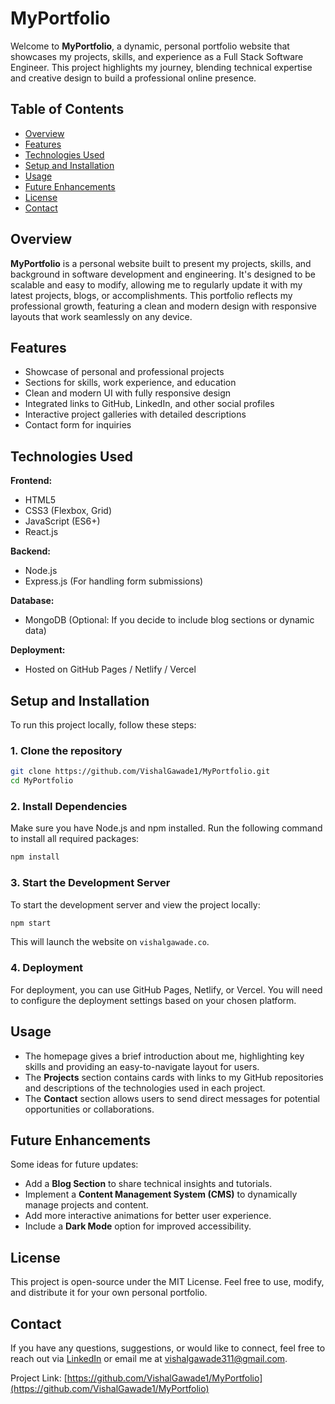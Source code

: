 
# MyPortfolio

Welcome to **MyPortfolio**, a dynamic, personal portfolio website that showcases my projects, skills, and experience as a Full Stack Software Engineer. This project highlights my journey, blending technical expertise and creative design to build a professional online presence. 

## Table of Contents

- [Overview](#overview)
- [Features](#features)
- [Technologies Used](#technologies-used)
- [Setup and Installation](#setup-and-installation)
- [Usage](#usage)
- [Future Enhancements](#future-enhancements)
- [License](#license)
- [Contact](#contact)

## Overview

**MyPortfolio** is a personal website built to present my projects, skills, and background in software development and engineering. It's designed to be scalable and easy to modify, allowing me to regularly update it with my latest projects, blogs, or accomplishments. This portfolio reflects my professional growth, featuring a clean and modern design with responsive layouts that work seamlessly on any device.

## Features

- Showcase of personal and professional projects
- Sections for skills, work experience, and education
- Clean and modern UI with fully responsive design
- Integrated links to GitHub, LinkedIn, and other social profiles
- Interactive project galleries with detailed descriptions
- Contact form for inquiries

## Technologies Used

**Frontend:**
- HTML5
- CSS3 (Flexbox, Grid)
- JavaScript (ES6+)
- React.js

**Backend:**
- Node.js
- Express.js (For handling form submissions)
  
**Database:**
- MongoDB (Optional: If you decide to include blog sections or dynamic data)

**Deployment:**
- Hosted on GitHub Pages / Netlify / Vercel

## Setup and Installation

To run this project locally, follow these steps:

### 1. Clone the repository
```bash
git clone https://github.com/VishalGawade1/MyPortfolio.git
cd MyPortfolio
```

### 2. Install Dependencies
Make sure you have Node.js and npm installed. Run the following command to install all required packages:

```bash
npm install
```

### 3. Start the Development Server
To start the development server and view the project locally:

```bash
npm start
```

This will launch the website on `vishalgawade.co`.

### 4. Deployment
For deployment, you can use GitHub Pages, Netlify, or Vercel. You will need to configure the deployment settings based on your chosen platform.

## Usage

- The homepage gives a brief introduction about me, highlighting key skills and providing an easy-to-navigate layout for users.
- The **Projects** section contains cards with links to my GitHub repositories and descriptions of the technologies used in each project.
- The **Contact** section allows users to send direct messages for potential opportunities or collaborations.


## Future Enhancements

Some ideas for future updates:
- Add a **Blog Section** to share technical insights and tutorials.
- Implement a **Content Management System (CMS)** to dynamically manage projects and content.
- Add more interactive animations for better user experience.
- Include a **Dark Mode** option for improved accessibility.

## License

This project is open-source under the MIT License. Feel free to use, modify, and distribute it for your own personal portfolio.

## Contact

If you have any questions, suggestions, or would like to connect, feel free to reach out via [LinkedIn](https://www.linkedin.com/in/vishal2k) or email me at vishalgawade311@gmail.com.

Project Link: [https://github.com/VishalGawade1/MyPortfolio](https://github.com/VishalGawade1/MyPortfolio)
